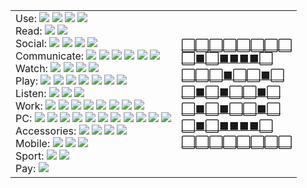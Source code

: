 <table>
  <tbody>
    <td>
    	Use: 
<a href="https://www.google.com/" title="Google"><img src="https://s2.googleusercontent.com/s2/favicons?domain_url=https%3A%2F%2Fgoogle.com"></a>
<a href="https://www.microsoft.com/" title="Microsoft"><img src="https://s2.googleusercontent.com/s2/favicons?domain_url=https%3A%2F%2Fmicrosoft.com"></a>
<a href="https://www.android.com/" title="Android"><img src="https://s2.googleusercontent.com/s2/favicons?domain_url=https%3A%2F%2Fandroid.com"></a>
<a href="https://ifttt.com/" title="IFTTT"><img src="https://s2.googleusercontent.com/s2/favicons?domain_url=https%3A%2F%2Fifttt.com"></a>
<br/>
Read:
<a href="https://feedly.com/" title="Feedly"><img src="https://s2.googleusercontent.com/s2/favicons?domain_url=https%3A%2F%2Ffeedly.com"></a>
<a href="https://buffer.com/" title="Buffer"><img src="https://s2.googleusercontent.com/s2/favicons?domain_url=https%3A%2F%2Fbuffer.com"></a>
<br/>
Social:
<a href="https://www.facebook.com/?sk=h_chr" title="Facebook"><img src="https://s2.googleusercontent.com/s2/favicons?domain_url=https%3A%2F%2Ffacebook.com"></a>
<a href="https://twitter.com/" title="Twitter"><img src="https://s2.googleusercontent.com/s2/favicons?domain_url=https%3A%2F%2Ftwitter.com"></a>
<a href="https://www.instagram.com/" title="Instagram"><img src="https://s2.googleusercontent.com/s2/favicons?domain_url=https%3A%2F%2Finstagram.com"></a>
<a href="https://www.linkedin.com/feed/" title="LinkedIn"><img src="https://s2.googleusercontent.com/s2/favicons?domain_url=https%3A%2F%2Flinkedin.com"></a>
<br/>
Communicate:
<a href="https://web.telegram.org/" title="Telegram"><img src="https://s2.googleusercontent.com/s2/favicons?domain_url=https%3A%2F%2Ftelegram.org"></a>
<a href="https://www.whatsapp.com/" title="Whatsapp"><img src="https://s2.googleusercontent.com/s2/favicons?domain_url=https%3A%2F%2Fwhatsapp.com"></a>
<a href="https://signal.org/" title="Signal"><img src="https://s2.googleusercontent.com/s2/favicons?domain_url=https%3A%2F%2Fsignal.org"></a>
<a href="https://discord.com/" title="Discord"><img src="https://s2.googleusercontent.com/s2/favicons?domain_url=https%3A%2F%2Fdiscord.com"></a>
<a href="https://teams.microsoft.com/" title="Teams"><img src="https://s2.googleusercontent.com/s2/favicons?domain_url=https%3A%2F%2Fteams.microsoft.com"></a>
<a href="https://www.skype.com/" title="Skype"><img src="https://s2.googleusercontent.com/s2/favicons?domain_url=https%3A%2F%2Fskype.com"></a>
<br/>
Watch:
<a href="https://www.youtube.com/feed/subscriptions/" title="Youtube"><img src="https://s2.googleusercontent.com/s2/favicons?domain_url=https%3A%2F%2Fyoutube.com"></a>
<a href="https://www.netflix.com/" title="Netflix"><img src="https://s2.googleusercontent.com/s2/favicons?domain_url=https%3A%2F%2Fnetflix.com"></a>
<a href="https://www.twitch.tv/directory/following" title="Twitch"><img src="https://s2.googleusercontent.com/s2/favicons?domain_url=https%3A%2F%2Fwww.twitch.tv"></a>
<a href="https://www.imdb.com/" title="IMDb"><img src="https://s2.googleusercontent.com/s2/favicons?domain_url=https%3A%2F%2Fimdb.com"></a>
<br/>
Play:
<a href="http://store.steampowered.com/" title="Steam"><img src="https://s2.googleusercontent.com/s2/favicons?domain_url=https%3A%2F%2Fsteamcommunity.com"></a>
<a href="https://www.humblebundle.com/" title="Humble Bundle"><img src="https://s2.googleusercontent.com/s2/favicons?domain_url=https%3A%2F%2Fhumblebundle.com"></a>
<a href="https://www.nintendo.com/" title="Switch"><img src="https://s2.googleusercontent.com/s2/favicons?domain_url=https%3A%2F%2Fnintendo.com"></a>
<a href="https://www.origin.com/" title="Origin"><img src="https://s2.googleusercontent.com/s2/favicons?domain_url=https%3A%2F%2Fwww.origin.com"></a>
<a href="https://www.gog.com/" title="GOG"><img src="https://s2.googleusercontent.com/s2/favicons?domain_url=https%3A%2F%2Fgog.com"></a>
<a href="https://uplay.ubisoft.com/" title="Uplay"><img src="https://s2.googleusercontent.com/s2/favicons?domain_url=https%3A%2F%2Fuplay.ubisoft.com"></a>
<a href="https://store.playstation.com/" title="Playstation"><img src="https://s2.googleusercontent.com/s2/favicons?domain_url=https%3A%2F%2Fplaystation.com"></a>
<br/>
Listen:
<a href="https://play.google.com/music/" title="Google Music"><img src="https://s2.googleusercontent.com/s2/favicons?domain_url=https%3A%2F%2Fplay.google.com/music"></a>
<a href="https://open.spotify.com/" title="Spotify"><img src="https://s2.googleusercontent.com/s2/favicons?domain_url=https%3A%2F%2Fspotify.com"></a>
<a href="https://podcasts.google.com/" title="Google Podcasts"><img src="https://s2.googleusercontent.com/s2/favicons?domain_url=https%3A%2F%2Fpodcasts.google.com"></a>
<br/>
Work:
<a href="https://aws.amazon.com/" title="AWS"><img src="https://s2.googleusercontent.com/s2/favicons?domain_url=https%3A%2F%2Faws.amazon.com"></a>
<a href="https://notepad-plus-plus.org/" title="Notepad++"><img src="https://s2.googleusercontent.com/s2/favicons?domain_url=https%3A%2F%2Fnotepad-plus-plus.org"></a>
<a href="https://www.sublimetext.com/" title="Sublime Text"><img src="https://s2.googleusercontent.com/s2/favicons?domain_url=https%3A%2F%2Fsublimetext.com"></a>
<a href="https://getgreenshot.org/" title="Greenshot"><img src="https://s2.googleusercontent.com/s2/favicons?domain_url=https%3A%2F%2Fgetgreenshot.org"></a>
<a href="https://www.sublimemerge.com/" title="Sublime Merge"><img src="https://s2.googleusercontent.com/s2/favicons?domain_url=https%3A%2F%2Fsublimemerge.com"></a>
<a href="https://code.visualstudio.com/" title="VS Code"><img src="https://s2.googleusercontent.com/s2/favicons?domain_url=https%3A%2F%2Fcode.visualstudio.com"></a>
<a href="https://mremoteng.org/" title="mRemoteNG"><img src="https://s2.googleusercontent.com/s2/favicons?domain_url=https%3A%2F%2Fmremoteng.org"></a>
<a href="https://www.teamviewer.com/" title="TeamViewer"><img src="https://s2.googleusercontent.com/s2/favicons?domain_url=https%3A%2F%2Fteamviewer.com"></a>
<br/>
PC:
<a href="https://www.intel.com/" title="Intel"><img src="https://s2.googleusercontent.com/s2/favicons?domain_url=https%3A%2F%2Fintel.com"></a>
<a href="https://www.nvidia.com/" title="Nvidia"><img src="https://s2.googleusercontent.com/s2/favicons?domain_url=https%3A%2F%2Fnvidia.com"></a>
<a href="https://www.fractal-design.com/" title="Fractal Design"><img src="https://s2.googleusercontent.com/s2/favicons?domain_url=https%3A%2F%2Ffractal-design.com"></a>
<a href="https://noctua.at/" title="Noctua"><img src="https://s2.googleusercontent.com/s2/favicons?domain_url=https%3A%2F%2Fnoctua.at"></a>
<a href="https://www.asus.com/ROG-Republic-Of-Gamers/" title="ASUS"><img src="https://s2.googleusercontent.com/s2/favicons?domain_url=https%3A%2F%2Fwww.asus.com"></a>
<a href="https://www.corsair.com/" title="Corsair"><img src="https://s2.googleusercontent.com/s2/favicons?domain_url=https%3A%2F%2Fcorsair.com"></a>
<a href="https://www.samsung.com/ssd/" title="Samsung"><img src="https://s2.googleusercontent.com/s2/favicons?domain_url=https%3A%2F%2Fsamsung.com"></a>
<a href="https://www.kingston.com/ssd" title="Kingston"><img src="https://s2.googleusercontent.com/s2/favicons?domain_url=https%3A%2F%2Fkingston.com"></a>
<a href="https://www.westerndigital.com/products/internal-drives" title="WD"><img src="https://s2.googleusercontent.com/s2/favicons?domain_url=https%3A%2F%2Fwww.westerndigital.com"></a>
<a href="https://www.lg.com/tv" title="LG"><img src="https://s2.googleusercontent.com/s2/favicons?domain_url=https%3A%2F%2Flg.com"></a>
<a href="https://www.dell.com/" title="Dell"><img src="https://s2.googleusercontent.com/s2/favicons?domain_url=https%3A%2F%2Fdell.com"></a>
<br/>
Accessories:
<a href="https://www.audio-technica.com/" title="Audio-Technica"><img src="https://s2.googleusercontent.com/s2/favicons?domain_url=https%3A%2F%2Faudio-technica.com"></a>
<a href="https://www.logitechg.com/" title="LogitechG"><img src="https://s2.googleusercontent.com/s2/favicons?domain_url=https%3A%2F%2Fwww.logitechg.com"></a>
<a href="https://www.duckychannel.com.tw/" title="Ducky"><img src="https://s2.googleusercontent.com/s2/favicons?domain_url=https%3A%2F%2Fduckychannel.com.tw"></a>
<a href="https://zowie.benq.com/" title="Zowie"><img src="https://s2.googleusercontent.com/s2/favicons?domain_url=https%3A%2F%2Fzowie.benq.com"></a>
<br/>
Mobile:
<a href="https://www.oneplus.com/" title="OnePlus"><img src="https://s2.googleusercontent.com/s2/favicons?domain_url=https%3A%2F%2Foneplus.com"></a>
<a href="https://www.lenovo.com/" title="Lenovo"><img src="https://s2.googleusercontent.com/s2/favicons?domain_url=https%3A%2F%2Flenovo.com"></a>
<a href="https://www.sony.com/electronics/compact-cameras/" title="Sony"><img src="https://s2.googleusercontent.com/s2/favicons?domain_url=https%3A%2F%2Fsony.com"></a>
<br/>
Sport:
<a href="https://www.formula1.com/" title="F1"><img src="https://s2.googleusercontent.com/s2/favicons?domain_url=https%3A%2F%2Fformula1.com"></a>
<a href="https://www.formula1.com/" title="MLB"><img src="https://s2.googleusercontent.com/s2/favicons?domain_url=https%3A%2F%2Fmlb.com"></a>
<br/>
Pay:
<a href="https://www.paypal.me/jasonycw" title="Paypal"><img src="https://s2.googleusercontent.com/s2/favicons?domain_url=https%3A%2F%2Fpaypal.com"></a>
    </td>
    <td>
      <a href="https://jasonycw.github.io/secret/">
      	⬜️⬜️⬜️⬜️⬜️⬜️⬜️⬜️<br/>
      	⬜️⬛️⬜️⬛️⬛️⬛️⬛️⬜️<br/>
      	⬜️⬜️⬜️⬛️⬜️⬜️⬛️⬜️<br/>
      	⬜️⬛️⬜️⬛️⬜️⬜️⬛️⬜️<br/>
      	⬜️⬛️⬜️⬛️⬜️⬜️⬛️⬜️<br/>
      	⬜️⬛️⬜️⬛️⬛️⬛️⬛️⬜️<br/>
      	⬜️⬜️⬜️⬜️⬜️⬜️⬜️⬜️<br/>
      </a>
    </td>
  </tbody>
</table>
